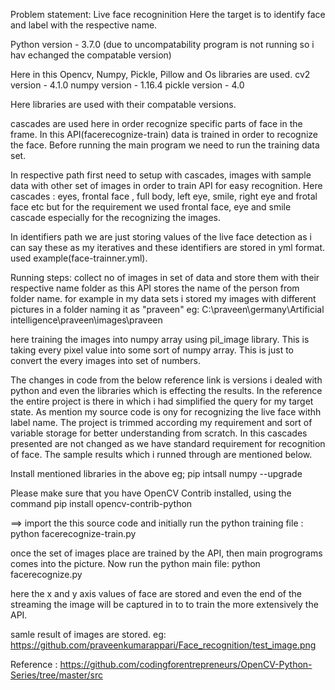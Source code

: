 Problem statement:   Live face recogninition Here the target is to identify face and label with the respective name.


Python version - 3.7.0 (due to uncompatability program is not running so i hav echanged the compatable version)

Here in this Opencv, Numpy, Pickle, Pillow and Os libraries are used.
cv2 version - 4.1.0
numpy version - 1.16.4
pickle version - 4.0

Here libraries are used with their compatable versions.


cascades are used here in order recognize specific parts of face in the frame.
In this API(facerecognize-train) data is trained in order to recognize the face. Before running the main program we need to run the 
training data set.

In respective path first need to setup with cascades, images with sample data with other set of images in order to train API for easy recognition. 
Here cascades : eyes, frontal face , full body, left eye, smile, right eye and frotal face etc
but for the requirement we used frontal face, eye and smile cascade especially for the recognizing the images.

In identifiers path we are just storing values of the live face detection as i can say these as my iteratives and these identifiers are stored in yml format. used example(face-trainner.yml).

Running steps:    collect no of images in set of data and store them with their respective name folder as this API stores the name of the person from folder name. for example in my data sets i stored my images with different pictures in a folder naming it as "praveen"
eg: C:\praveen\germany\Artificial intelligence\praveen\images\praveen

here training the images into numpy array using pil_image library. This is taking every pixel value into some sort of numpy array.
This is just to convert the every images into set of numbers.

The changes in code from the below reference link is versions i dealed with python and even the libraries which is effecting the results. In the reference the entire project is there in which i had simplified the query for my target state. As mention my source code is ony for recognizing the live face withh label name. The project is trimmed according my requirement and sort of variable storage for better understanding from scratch. In this cascades presented are not changed as we have standard requirement for recognition of face.
The sample results which i runned through are mentioned below.

Install mentioned libraries in the above 
eg; pip intsall numpy --upgrade

Please make sure that you have OpenCV Contrib installed, using the command pip install opencv-contrib-python 


==>  import the this source code and initially run the python training file :
python facerecognize-train.py

once the set of images place are trained by the API, then main progrograms comes into the picture. Now run the python main file:
python facerecognize.py

here the x and y axis values of face are stored and even the end of the streaming the image will be captured in to to train the more extensively the API.

samle result of images are stored. 
eg: https://github.com/praveenkumarappari/Face_recognition/test_image.png

Reference : https://github.com/codingforentrepreneurs/OpenCV-Python-Series/tree/master/src





